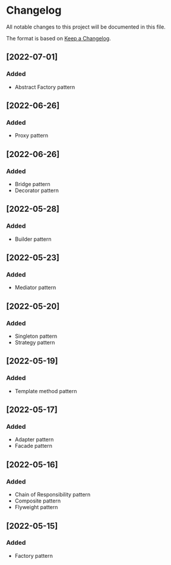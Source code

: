 # Changelog

All notable changes to this project will be documented in this file.

The format is based on [Keep a Changelog](https://keepachangelog.com/en/1.0.0/).



## [2022-07-01]

### Added

- Abstract Factory pattern


## [2022-06-26]

### Added

- Proxy pattern


## [2022-06-26]

### Added

- Bridge pattern
- Decorator pattern


## [2022-05-28]

### Added

- Builder pattern


## [2022-05-23]

### Added

- Mediator pattern


## [2022-05-20]

### Added

- Singleton pattern
- Strategy pattern


## [2022-05-19]

### Added

- Template method pattern


## [2022-05-17]

### Added

- Adapter pattern
- Facade pattern


## [2022-05-16]

### Added

- Chain of Responsibility pattern
- Composite pattern
- Flyweight pattern


## [2022-05-15]

### Added

- Factory pattern
